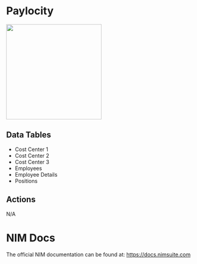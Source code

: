 # Paylocity

<img src="https://github.com/Tools4ever-NIM/NIM-System-REST-Paylocity/assets/24281600/a4a46885-c99e-45c7-a7e9-7e46c8665e83" width="256px" />


## Data Tables
- Cost Center 1
- Cost Center 2
- Cost Center 3
- Employees
- Employee Details
- Positions


## Actions
N/A

# NIM Docs
The official NIM documentation can be found at: https://docs.nimsuite.com
